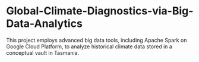 # Global-Climate-Diagnostics-via-Big-Data-Analytics
This project employs advanced big data tools, including Apache Spark on Google Cloud Platform, to analyze historical climate data stored in a conceptual vault in Tasmania. 
